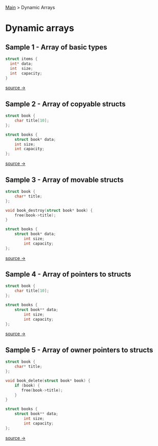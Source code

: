 
[Main](README.md) > Dynamic Arrays

# Dynamic arrays

## Sample 1 - Array of basic types

```c
struct items {
  int* data;
  int  size;
  int  capacity;
}
```
[source → ](array1.md)

## Sample 2 - Array of copyable structs

```c
struct book {
    char title[10];
};

struct books {
    struct book* data;
    int size;
    int capacity;
};

```
[source → ](array2.md)

## Sample 3 - Array of movable structs

```c
struct book {
    char* title;
};

void book_destroy(struct book* book) {
    free(book->title);
}

struct books {
    struct book* data;
        int size;
        int capacity;
};
```
[source → ](array3.md)


## Sample 4  -  Array of pointers to structs

```c
struct book {
    char title[10];
};

struct books {
    struct book** data;
        int size;
        int capacity;
};

```
[source → ](array4.md)


## Sample 5  -  Array of owner pointers to structs

```c
struct book {
    char* title;
};

void book_delete(struct book* book) {
    if (book) {
       free(book->title);
    }
}

struct books {
    struct book** data;
        int size;
        int capacity;
};
```
[source → ](array5.md)


